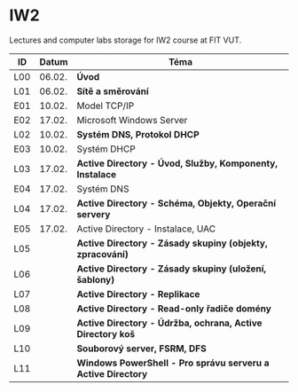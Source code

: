 # IW2
Lectures and computer labs storage for IW2 course at FIT VUT.


| ID  | Datum  | Téma                                                           |
| --- | ------ | -------------------------------------------------------------- |
| L00 | 06.02. | **Úvod**                                                       |
| L01 | 06.02. | **Sítě a směrování**                                           |
| E01 | 10.02. | Model TCP/IP                                                   |
| E02 | 17.02. | Microsoft Windows Server                                       |
| L02 | 10.02. | **Systém DNS, Protokol DHCP**                                  |
| E03 | 10.02. | Systém DHCP                                                    |
| L03 | 17.02. | **Active Directory - Úvod, Služby, Komponenty, Instalace**     |
| E04 | 17.02. | Systém DNS                                                     |
| L04 | 17.02. | **Active Directory - Schéma, Objekty, Operační servery**       |
| E05 | 17.02. | Active Directory - Instalace, UAC                              |
| L05 |        | **Active Directory - Zásady skupiny (objekty, zpracování)**    |
| L06 |        | **Active Directory - Zásady skupiny (uložení, šablony)**       |
| L07 |        | **Active Directory - Replikace**                               |
| L08 |        | **Active Directory - Read-only řadiče domény**                 |
| L09 |        | **Active Directory - Údržba, ochrana, Active Directory koš**   |
| L10 |        | **Souborový server, FSRM, DFS**                                |
| L11 |        | **Windows PowerShell - Pro správu serveru a Active Directory** |

